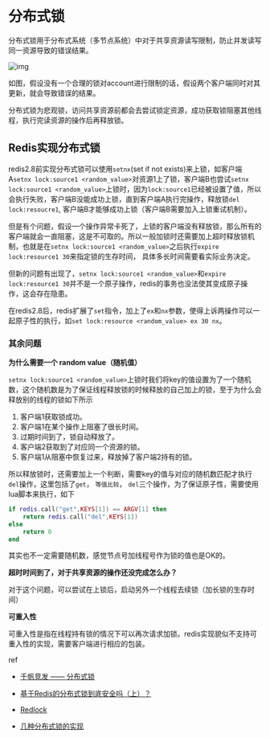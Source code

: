 # 分布式锁

分布式锁用于分布式系统（多节点系统）中对于共享资源读写限制，防止并发读写同一资源导致的错误结果。

![img](https://user-gold-cdn.xitu.io/2018/7/10/164824791aa796fa?imageView2/0/w/1280/h/960/format/webp/ignore-error/1)



如图，假设没有一个合理的锁对account进行限制的话，假设两个客户端同时对其更新，就会导致错误的结果。

分布式锁为悲观锁，访问共享资源前都会去尝试锁定资源，成功获取锁阻塞其他线程，执行完读资源的操作后再释放锁。



## Redis实现分布式锁

redis2.8前实现分布式锁可以使用`setnx`(set if not exists)来上锁，如客户端A`setnx lock:source1 <random_value>`对资源1上了锁，客户端B也尝试`setnx lock:source1 <random_value>`上锁时，因为`lock:source1`已经被设置了值，所以会执行失败，客户端B没能成功上锁，直到客户端A执行完操作，释放锁`del lock:resoucre1`, 客户端B才能够成功上锁（客户端B需要加入上锁重试机制）。

但是有个问题，假设一个操作异常卡死了，上锁的客户端没有释放锁，那么所有的客户端就会一直阻塞，这是不可取的。所以一般加锁时还需要加上超时释放锁机制，也就是在`setnx lock:source1 <random_value>`之后执行`expire lock:resource1 30`来指定锁的生存时间， 具体多长时间需要看实际业务决定。

但新的问题有出现了，`setnx lock:source1 <random_value>`和`expire lock:resource1 30`并不是一个原子操作，redis的事务也没法使其变成原子操作，这会存在隐患。

在redis2.8后，redis扩展了`set`指令，加上了`ex`和`nx`参数，使得上诉两操作可以一起原子性的执行，如`set lock:resource <random_value> ex 30 nx`。



### 其余问题

**为什么需要一个 random value（随机值）**

`setnx lock:source1 <random_value>`上锁时我们将key的值设置为了一个随机数，这个随机数是为了保证线程释放锁的时候释放的自己加上的锁，至于为什么会释放别的线程的锁如下所示

1. 客户端1获取锁成功。
2. 客户端1在某个操作上阻塞了很长时间。
3. 过期时间到了，锁自动释放了。
4. 客户端2获取到了对应同一个资源的锁。
5. 客户端1从阻塞中恢复过来，释放掉了客户端2持有的锁。



所以释放锁时，还需要加上一个判断，需要key的值与对应的随机数匹配才执行`del`操作，这里包括了`get`， `等值比较`， `del`三个操作，为了保证原子性，需要使用lua脚本来执行，如下

```lua
if redis.call("get",KEYS[1]) == ARGV[1] then
    return redis.call("del",KEYS[1])
else
    return 0
end
```

其实也不一定需要随机数，感觉节点号加线程号作为锁的值也是OK的。





**超时时间到了，对于共享资源的操作还没完成怎么办？**

对于这个问题，可以尝试在上锁后，启动另外一个线程去续锁（加长锁的生存时间）



**可重入性**

可重入性是指在线程持有锁的情况下可以再次请求加锁。redis实现貌似不支持可重入性的实现，需要客户端进行相应的包装。



ref

- [千帆竞发 —— 分布式锁](https://juejin.im/book/6844733724618129422/section/6844733724702015495)
- [基于Redis的分布式锁到底安全吗（上）？](http://zhangtielei.com/posts/blog-redlock-reasoning.html)

- [Redlock](https://redis.io/topics/distlock)
- [几种分布式锁的实现](https://juejin.im/post/6844903688088059912)